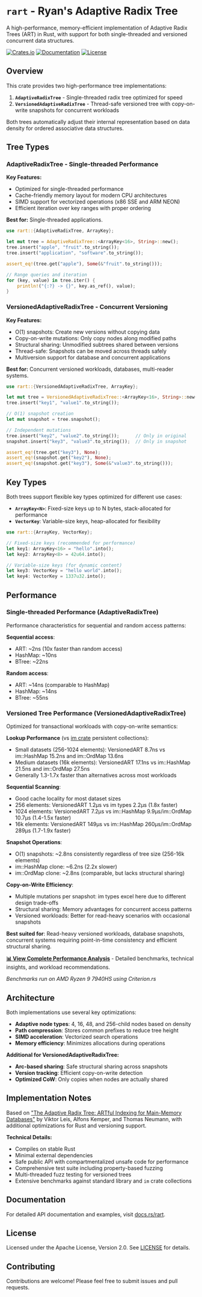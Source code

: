 # `rart` - Ryan's Adaptive Radix Tree

A high-performance, memory-efficient implementation of Adaptive Radix Trees (ART) in Rust, with
support for both single-threaded and versioned concurrent data structures.

[![Crates.io](https://img.shields.io/crates/v/rart.svg)](https://crates.io/crates/rart)
[![Documentation](https://docs.rs/rart/badge.svg)](https://docs.rs/rart)
[![License](https://img.shields.io/badge/license-Apache%202.0-blue.svg)](https://github.com/rdaum/rart-rs/blob/main/LICENSE)

## Overview

This crate provides two high-performance tree implementations:

1. **`AdaptiveRadixTree`** - Single-threaded radix tree optimized for speed
2. **`VersionedAdaptiveRadixTree`** - Thread-safe versioned tree with copy-on-write snapshots for
   concurrent workloads

Both trees automatically adjust their internal representation based on data density for ordered
associative data structures.

## Tree Types

### AdaptiveRadixTree - Single-threaded Performance

**Key Features:**

- Optimized for single-threaded performance
- Cache-friendly memory layout for modern CPU architectures
- SIMD support for vectorized operations (x86 SSE and ARM NEON)
- Efficient iteration over key ranges with proper ordering

**Best for:** Single-threaded applications.

```rust
use rart::{AdaptiveRadixTree, ArrayKey};

let mut tree = AdaptiveRadixTree::<ArrayKey<16>, String>::new();
tree.insert("apple", "fruit".to_string());
tree.insert("application", "software".to_string());

assert_eq!(tree.get("apple"), Some(&"fruit".to_string()));

// Range queries and iteration
for (key, value) in tree.iter() {
    println!("{:?} -> {}", key.as_ref(), value);
}
```

### VersionedAdaptiveRadixTree - Concurrent Versioning

**Key Features:**

- O(1) snapshots: Create new versions without copying data
- Copy-on-write mutations: Only copy nodes along modified paths
- Structural sharing: Unmodified subtrees shared between versions
- Thread-safe: Snapshots can be moved across threads safely
- Multiversion support for database and concurrent applications

**Best for:** Concurrent versioned workloads, databases, multi-reader systems.

```rust
use rart::{VersionedAdaptiveRadixTree, ArrayKey};

let mut tree = VersionedAdaptiveRadixTree::<ArrayKey<16>, String>::new();
tree.insert("key1", "value1".to_string());

// O(1) snapshot creation
let mut snapshot = tree.snapshot();

// Independent mutations
tree.insert("key2", "value2".to_string());      // Only in original
snapshot.insert("key3", "value3".to_string());  // Only in snapshot

assert_eq!(tree.get("key3"), None);
assert_eq!(snapshot.get("key2"), None);
assert_eq!(snapshot.get("key3"), Some(&"value3".to_string()));
```

## Key Types

Both trees support flexible key types optimized for different use cases:

- **`ArrayKey<N>`**: Fixed-size keys up to N bytes, stack-allocated for performance
- **`VectorKey`**: Variable-size keys, heap-allocated for flexibility

```rust
use rart::{ArrayKey, VectorKey};

// Fixed-size keys (recommended for performance)
let key1: ArrayKey<16> = "hello".into();
let key2: ArrayKey<8> = 42u64.into();

// Variable-size keys (for dynamic content)
let key3: VectorKey = "hello world".into();
let key4: VectorKey = 1337u32.into();
```

## Performance

### Single-threaded Performance (AdaptiveRadixTree)

Performance characteristics for sequential and random access patterns:

**Sequential access**:

- ART: ~2ns (10x faster than random access)
- HashMap: ~10ns
- BTree: ~22ns

**Random access**:

- ART: ~14ns (comparable to HashMap)
- HashMap: ~14ns
- BTree: ~55ns

### Versioned Tree Performance (VersionedAdaptiveRadixTree)

Optimized for transactional workloads with copy-on-write semantics:

**Lookup Performance** (vs [im crate](https://crates.io/crates/im) persistent collections):

- Small datasets (256-1024 elements): VersionedART 8.7ns vs im::HashMap 15.2ns and im::OrdMap 13.6ns
- Medium datasets (16k elements): VersionedART 17.1ns vs im::HashMap 21.5ns and im::OrdMap 27.5ns
- Generally 1.3-1.7x faster than alternatives across most workloads

**Sequential Scanning**:

- Good cache locality for most dataset sizes
- 256 elements: VersionedART 1.2µs vs im types 2.2µs (1.8x faster)
- 1024 elements: VersionedART 7.2µs vs im::HashMap 9.9µs/im::OrdMap 10.7µs (1.4-1.5x faster)
- 16k elements: VersionedART 149µs vs im::HashMap 260µs/im::OrdMap 289µs (1.7-1.9x faster)

**Snapshot Operations**:

- O(1) snapshots: ~2.8ns consistently regardless of tree size (256-16k elements)
- im::HashMap clone: ~6.2ns (2.2x slower)
- im::OrdMap clone: ~2.8ns (comparable, but lacks structural sharing)

**Copy-on-Write Efficiency**:

- Multiple mutations per snapshot: im types excel here due to different design trade-offs
- Structural sharing: Memory advantages for concurrent access patterns
- Versioned workloads: Better for read-heavy scenarios with occasional snapshots

**Best suited for**: Read-heavy versioned workloads, database snapshots, concurrent systems
requiring point-in-time consistency and efficient structural sharing.

**[📊 View Complete Performance Analysis](benchmarks/PERFORMANCE_ANALYSIS.md)** - Detailed benchmarks, technical insights, and workload recommendations.

_Benchmarks run on AMD Ryzen 9 7940HS using Criterion.rs_

## Architecture

Both implementations use several key optimizations:

- **Adaptive node types**: 4, 16, 48, and 256-child nodes based on density
- **Path compression**: Stores common prefixes to reduce tree height
- **SIMD acceleration**: Vectorized search operations
- **Memory efficiency**: Minimizes allocations during operations

**Additional for VersionedAdaptiveRadixTree:**

- **Arc-based sharing**: Safe structural sharing across snapshots
- **Version tracking**: Efficient copy-on-write detection
- **Optimized CoW**: Only copies when nodes are actually shared

## Implementation Notes

Based on
["The Adaptive Radix Tree: ARTful Indexing for Main-Memory Databases"](https://db.in.tum.de/~leis/papers/ART.pdf)
by Viktor Leis, Alfons Kemper, and Thomas Neumann, with additional optimizations for Rust and
versioning support.

**Technical Details:**

- Compiles on stable Rust
- Minimal external dependencies
- Safe public API with compartmentalized unsafe code for performance
- Comprehensive test suite including property-based fuzzing
- Multi-threaded fuzz testing for versioned trees
- Extensive benchmarks against standard library and `im` crate collections

## Documentation

For detailed API documentation and examples, visit [docs.rs/rart](https://docs.rs/rart).

## License

Licensed under the Apache License, Version 2.0. See
[LICENSE](https://github.com/rdaum/rart-rs/blob/main/LICENSE) for details.

## Contributing

Contributions are welcome! Please feel free to submit issues and pull requests.
